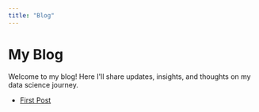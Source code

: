 ```yaml
---
title: "Blog"
---
```


# My Blog

Welcome to my blog! Here I'll share updates, insights, and thoughts on my data science journey.

- [First Post](#)